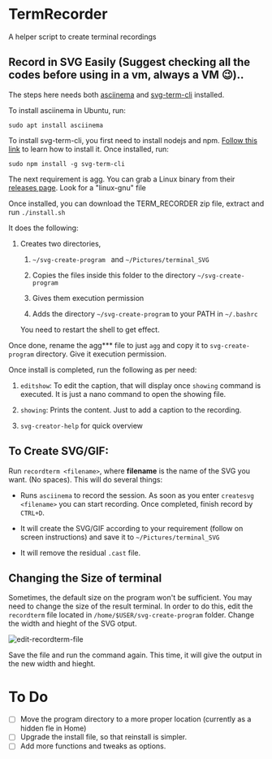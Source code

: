 # TermRecorder
A helper script to create terminal recordings

## Record in SVG Easily (Suggest checking all the codes before using in a vm, always a VM 😉)..

The steps here needs both [asciinema](https://github.com/asciinema/asciinema) and [svg-term-cli](https://github.com/marionebl/svg-term-cli) installed.

To install asciinema in Ubuntu, run:
```
sudo apt install asciinema
```

To install svg-term-cli, you first need to install nodejs and npm. [Follow this link](https://itsfoss.com/install-nodejs-ubuntu/) to learn how to install it.
Once installed, run:
```
sudo npm install -g svg-term-cli
```
The next requirement is agg. You can grab a Linux binary from their [releases page](https://github.com/asciinema/agg). Look for a "linux-gnu" file



Once installed, you can download the TERM_RECORDER zip file, extract and run `./install.sh`



It does the following:

1. Creates two directories, 
   
   1. `~/svg-create-program ` and `~/Pictures/terminal_SVG`
   
   2. Copies the files inside this folder to the directory `~/svg-create-program`
   
   3. Gives them execution permission
   
   4. Adds the directory `~/svg-create-program` to your PATH in `~/.bashrc`
   
   You need to restart the shell to get effect.
   
 Once done, rename the agg*** file to just `agg` and copy it to `svg-create-program` directory. Give it execution permission.



Once install is completed, run the following as per need:

1. `editshow`: To edit the caption, that will display once `showing` command is executed. It is just a nano command to open the showing file.

2. `showing`: Prints the content. Just to add a caption to the recording.

3. `svg-creator-help` for quick overview



## To Create SVG/GIF:

Run `recordterm <filename>`, where **filename** is the name of the SVG you want. (No spaces). This will do several things:

- Runs `asciinema` to record the session. As soon as you enter `createsvg <filename>` you can start recording. Once completed, finish record by `CTRL+D`.

- It will create the SVG/GIF according to your requirement (follow on screen instructions) and save it to `~/Pictures/terminal_SVG`

- It will remove the residual `.cast` file.


## Changing the Size of terminal
Sometimes, the default size on the program won't be sufficient. You may need to change the size of the result terminal. In order to do this, edit the `recordterm` file located in `/home/$USER/svg-create-program` folder. Change the width and hieght of the SVG otput.

![edit-recordterm-file](https://user-images.githubusercontent.com/104882604/234506677-fe277ddd-1bf0-4449-8d51-5cb0c62160ab.png)

Save the file and run the command again. This time, it will give the output in the new width and hieght.


# To Do
- [ ] Move the program directory to a more proper location (currently as a hidden fle in Home)
- [ ] Upgrade the install file, so that reinstall is simpler.
- [ ] Add more functions and tweaks as options.
